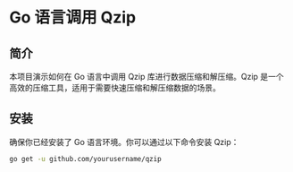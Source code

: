 # Go 语言调用 Qzip

## 简介

本项目演示如何在 Go 语言中调用 Qzip 库进行数据压缩和解压缩。Qzip 是一个高效的压缩工具，适用于需要快速压缩和解压缩数据的场景。

## 安装

确保你已经安装了 Go 语言环境。你可以通过以下命令安装 Qzip：

```bash
go get -u github.com/yourusername/qzip
